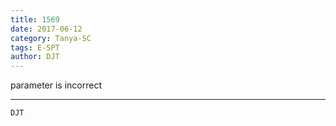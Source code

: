 ```yaml
---
title: 1569
date: 2017-06-12
category: Tanya-SC
tags: E-SPT
author: DJT
---
```


parameter is incorrect

---



`DJT`

